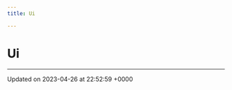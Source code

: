 ```yaml
---
title: Ui

---
```


# Ui








-------------------------------

Updated on 2023-04-26 at 22:52:59 +0000